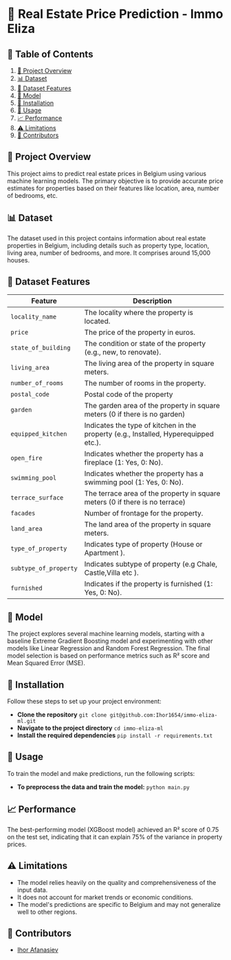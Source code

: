 # 🏡 Real Estate Price Prediction - Immo Eliza

## 📑 Table of Contents

1. [🔎 Project Overview](#project-overview)
2. [📊 Dataset](#dataset)
3. [🔢 Dataset Features](#dataset-features)
4. [🤖 Model](#model)
5. [🔧 Installation](#installation)
6. [🚀 Usage](#usage)
7. [📈 Performance](#performance)
8. [⚠️ Limitations](#limitations)
9. [👥 Contributors](#contributors)

## 🔎 Project Overview

This project aims to predict real estate prices in Belgium using various machine learning models. The primary objective is to provide accurate price estimates for properties based on their features like location, area, number of bedrooms, etc.

## 📊 Dataset

The dataset used in this project contains information about real estate properties in Belgium, including details such as property type, location, living area, number of bedrooms, and more. It comprises around 15,000 houses.

## 🔢 Dataset Features

| Feature              | Description                                                         |
| -------------------- | ------------------------------------------------------------------- |
| `locality_name`           | The locality where the property is located.                         | 
| `price`              | The price of the property in euros.                                 |
| `state_of_building` | The condition or state of the property (e.g., new, to renovate).    |
| `living_area`        | The living area of the property in square meters.                   |
| `number_of_rooms`           | The number of rooms in the property.                             |
| `postal_code`          | Postal code of the property                           |
| `garden`         | The garden area of the property in square meters (0 if there is no garden)        |
| `equipped_kitchen`            | Indicates the type of kitchen in the property (e.g., Installed, Hyperequipped etc.).      |
| `open_fire`          | Indicates whether the property has a fireplace (1: Yes, 0: No).     |
| `swimming_pool`       | Indicates whether the property has a swimming pool (1: Yes, 0: No). |
| `terrace_surface`        | The terrace area of the property in square meters (0 if there is no terrace)       |
| `facades`          | Number of frontage for the property.        |
| `land_area`       | The land area of the property in square meters.   |
| `type_of_property`     | Indicates type of property (House or Apartment ).              |
| `subtype_of_property`         | Indicates subtype of property (e.g Chale, Castle,Villa etc ).                    |
| `furnished`         | Indicates if the property is furnished (1: Yes, 0: No).                    |
## 🤖 Model

The project explores several machine learning models, starting with a baseline Extreme Gradient Boosting model and experimenting with other models like Linear Regression and Random Forest Regression. The final model selection is based on performance metrics such as R² score and Mean Squared Error (MSE).

## 🔧 Installation

Follow these steps to set up your project environment:

- **Clone the repository**
  `git clone git@github.com:Ihor1654/immo-eliza-ml.git`
- **Navigate to the project directory**
  `cd immo-eliza-ml`
- **Install the required dependencies**
  `pip install -r requirements.txt`

## 🚀 Usage

To train the model and make predictions, run the following scripts:

- **To preprocess the data and train the model:**
  `python main.py`

## 📈 Performance

The best-performing model (XGBoost model) achieved an R² score of 0.75 on the test set, indicating that it can explain 75% of the variance in property prices.

## ⚠️ Limitations

- The model relies heavily on the quality and comprehensiveness of the input data.
- It does not account for market trends or economic conditions.
- The model's predictions are specific to Belgium and may not generalize well to other regions.

## 👥 Contributors

- [Ihor Afanasiev](https://www.linkedin.com/in/ihor-afanasiev-a50798268/)
